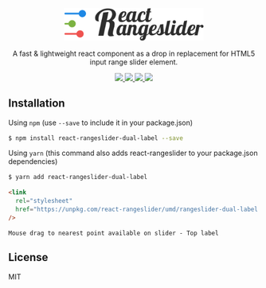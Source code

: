 <p align="center">
  <a href="https://rahulchougule.github.io/react-rangeslider-dual-label/">
    <img alt="react-rangeslider" src="https://github.com/rahulchougule/react-rangeslider-dual-label/blob/master/docs/images/rangeslider_dark.png" width="280">
  </a>
</p>

<p align="center">
  A fast & lightweight react component as a drop in replacement for HTML5 input range slider element.
</p>

<p align="center">
  <a href="https://www.npmjs.org/package/react-rangeslider-dual-label">
    <img src="https://img.shields.io/npm/v/react-rangeslider.svg?style=flat-square">
  </a>
  <a href="https://github.com/rahulchougule/react-rangeslider-dual-label/blob/master/LICENSE">
    <img src="https://img.shields.io/github/license/rahulchougule/react-rangeslider.svg">
  </a>
  
  <a href="http://standardjs.com">
    <img src="https://img.shields.io/badge/code%20style-standard-brightgreen.svg" />
  </a>
  <a href="https://www.npmjs.org/package/react-rangeslider-dual-label">
    <img src="http://img.shields.io/npm/dm/react-rangeslider.svg?style=flat-square">
  </a>
</p>

## Installation

Using `npm` (use `--save` to include it in your package.json)

```bash
$ npm install react-rangeslider-dual-label --save
```

Using `yarn` (this command also adds react-rangeslider to your package.json dependencies)

```bash
$ yarn add react-rangeslider-dual-label
```

```html
<link
  rel="stylesheet"
  href="https://unpkg.com/react-rangeslider/umd/rangeslider-dual-label.min.css"
/>
```

```changes (v 4.1)
Mouse drag to nearest point available on slider - Top label
```

## License

MIT

[npm_img]: https://img.shields.io/npm/v/react-rangeslider.svg?style=flat-square
[npm_site]: https://www.npmjs.org/package/react-rangeslider
[license_img]: https://img.shields.io/github/license/rahulchougule/react-rangeslider.svg
[license_site]: https://github.com/rahulchougule/react-rangeslider/blob/master/LICENSE
[npm_dm_img]: http://img.shields.io/npm/dm/react-rangeslider.svg?style=flat-square
[npm_dm_site]: https://www.npmjs.org/package/react-rangeslider
[trav_img]: https://api.travis-ci.org/rahulchougule/react-rangeslider.svg
[trav_site]: https://travis-ci.org/rahulchougule/react-rangeslider
[std_img]: https://img.shields.io/badge/code%20style-standard-brightgreen.svg
[std_site]: http://standardjs.com
[unpkg]: https://unpkg.com/react-rangeslider/umd/ReactRangeslider.min.js
